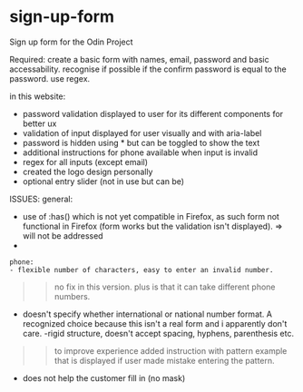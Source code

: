 # sign-up-form

Sign up form for the Odin Project

Required: create a basic form with names, email, password and basic accessability. recognise if possible if the confirm password is equal to the password. use regex.

in this website:
- password validation displayed to user for its different components for better ux
- validation of input displayed for user visually and with aria-label
- password is hidden using * but can be toggled to show the text
- additional instructions for phone available when input is invalid
- regex for all inputs (except email)
- created the logo design personally
- optional entry slider (not in use but can be)


ISSUES:
    general:
- use of :has() which is not yet compatible in Firefox, as such form not functional in Firefox (form works but the validation isn't displayed). => will not be addressed
- 

    phone:
    - flexible number of characters, easy to enter an invalid number.
>> no fix in this version. plus is that it can take different phone numbers.
- doesn't specify whether international or national number format. A recognized choice because this isn't a real form and i apparently don't care.
-rigid structure, doesn't accept spacing, hyphens, parenthesis etc.
>> to improve experience added instruction with pattern example that is displayed if user made mistake entering the pattern.
- does not help the customer fill in (no mask)


